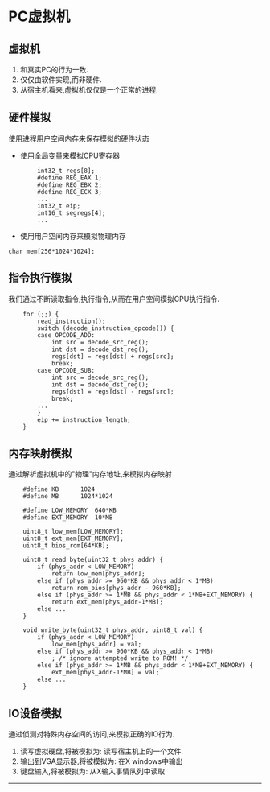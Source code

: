 # PC虚拟机

## 虚拟机
1. 和真实PC的行为一致.
2. 仅仅由软件实现,而非硬件.
3. 从宿主机看来,虚拟机仅仅是一个正常的进程.

## 硬件模拟
使用进程用户空间内存来保存模拟的硬件状态
* 使用全局变量来模拟CPU寄存器
```
		int32_t regs[8];
		#define REG_EAX 1;
		#define REG_EBX 2;
		#define REG_ECX 3;
		...
		int32_t eip;
		int16_t segregs[4];
		...
```

* 使用用户空间内存来模拟物理内存
```
char mem[256*1024*1024];
```

## 指令执行模拟
我们通过不断读取指令,执行指令,从而在用户空间模拟CPU执行指令.
```
	for (;;) {
		read_instruction();
		switch (decode_instruction_opcode()) {
		case OPCODE_ADD:
			int src = decode_src_reg();
			int dst = decode_dst_reg();
			regs[dst] = regs[dst] + regs[src];
			break;
		case OPCODE_SUB:
			int src = decode_src_reg();
			int dst = decode_dst_reg();
			regs[dst] = regs[dst] - regs[src];
			break;
		...
		}
		eip += instruction_length;
	}
```

## 内存映射模拟
通过解析虚拟机中的"物理"内存地址,来模拟内存映射
```
	#define KB		1024
	#define MB		1024*1024

	#define LOW_MEMORY	640*KB
	#define EXT_MEMORY	10*MB

	uint8_t low_mem[LOW_MEMORY];
	uint8_t ext_mem[EXT_MEMORY];
	uint8_t bios_rom[64*KB];

	uint8_t read_byte(uint32_t phys_addr) {
		if (phys_addr < LOW_MEMORY)
			return low_mem[phys_addr];
		else if (phys_addr >= 960*KB && phys_addr < 1*MB)
			return rom_bios[phys_addr - 960*KB];
		else if (phys_addr >= 1*MB && phys_addr < 1*MB+EXT_MEMORY) {
			return ext_mem[phys_addr-1*MB];
		else ...
	}

	void write_byte(uint32_t phys_addr, uint8_t val) {
		if (phys_addr < LOW_MEMORY)
			low_mem[phys_addr] = val;
		else if (phys_addr >= 960*KB && phys_addr < 1*MB)
			; /* ignore attempted write to ROM! */
		else if (phys_addr >= 1*MB && phys_addr < 1*MB+EXT_MEMORY) {
			ext_mem[phys_addr-1*MB] = val;
		else ...
	}
```

## IO设备模拟
通过侦测对特殊内存空间的访问,来模拟正确的IO行为.
1. 读写虚拟硬盘,将被模拟为: 读写宿主机上的一个文件.
2. 输出到VGA显示器,将被模拟为: 在X windows中输出
3. 键盘输入,将被模拟为: 从X输入事情队列中读取





---